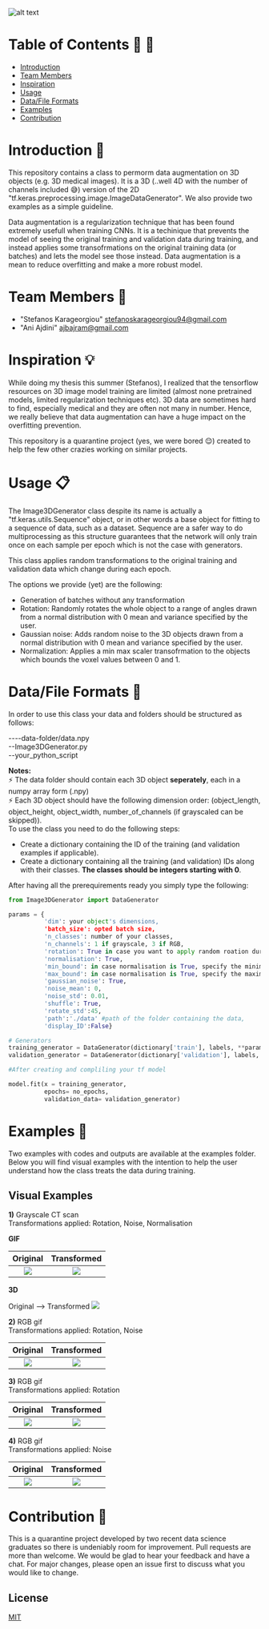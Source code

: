 ![alt text](https://github.com/AI-Unipi/Image3DGenerator/blob/master/logo4.png)

# Table of Contents :mag_right: :book:
* [Introduction](#introduction)
* [Team Members](#team-members)
* [Inspiration](#inspiration)
* [Usage](#usage)
* [Data/File Formats](#data-format)
* [Examples](#examples)
* [Contribution](#contribution)


# <a name="introduction"></a>Introduction :postal_horn:
This repository contains a class to permorm data augmentation on 3D objects (e.g. 3D medical images). It is a 3D (..well 4D with the number of channels included :sweat_smile:) version of the 2D "tf.keras.preprocessing.image.ImageDataGenerator". We also provide two examples as a simple guideline.

Data augmentation is a regularization technique that has been found extremely usefull when training CNNs. It is a techinique that prevents the model of seeing the original training and validation data during training, and instead applies some transofrmations on the original training data (or batches) and lets the model see those instead. Data augmentation is a mean to reduce overfitting and make a more robust model.



# <a name="team-members"></a>Team Members :busts_in_silhouette:
* "Stefanos Karageorgiou" <stefanoskarageorgiou94@gmail.com>
* "Ani Ajdini" <ajbajram@gmail.com>

# <a name="inspiration"></a>Inspiration :bulb:

While doing my thesis this summer (Stefanos), I realized that the tensorflow resources on 3D image model training are limited (almost none pretrained models, limited regularization techniques etc). 3D data are sometimes hard to find, especially medical and they are often not many in number. Hence, we really believe that data augmentation can have a huge impact on the overfitting prevention.

This repository is a quarantine project (yes, we were bored :relieved:) created to help the few other crazies working on similar projects. 

# <a name="usage"></a>Usage :clipboard:

The Image3DGenerator class despite its name is actually a "tf.keras.utils.Sequence" object, or in other words a base object for fitting to a sequence of data, such as a dataset. Sequence are a safer way to do multiprocessing as this structure guarantees that the network will only train once on each sample per epoch which is not the case with generators.

This class applies random transformations to the original training and validation data which change during each epoch. 

The options we provide (yet) are the following:
- Generation of batches without any transformation
- Rotation: Randomly rotates the whole object to a range of angles drawn from a normal distribution with 0 mean and variance specified by the user.
- Gaussian noise: Adds random noise to the 3D objects drawn from a normal distribution with 0 mean and variance specified by the user.
- Normalization: Applies a min max scaler transofrmation to the objects which bounds the voxel values between 0 and 1.

# <a name="data-format"></a>Data/File Formats :file_folder:

In order to use this class your data and folders should be structured as follows:

----data-folder/data.npy <br />
--Image3DGenerator.py <br />
--your_python_script

**Notes:** <br />
:zap: The data folder should contain each 3D object **seperately**, each in a numpy array form (.npy) <br />
:zap: Each 3D object should have the following dimension order: (object_length, object_height, object_width, number_of_channels (if grayscaled can be skipped)). <br >
To use the class you need to do the following steps:
- Create a dictionary containing the ID of the training (and validation examples if applicable).
- Create a dictionary containing all the training (and validation) IDs along with their classes. **The classes should be integers starting with 0**.

After having all the prerequirements ready you simply type the following:

```python
from Image3DGenerator import DataGenerator

params = { 
          'dim': your object's dimensions,
          'batch_size': opted batch size,
          'n_classes': number of your classes,
          'n_channels': 1 if grayscale, 3 if RGB,
          'rotation': True in case you want to apply random roation during training,
          'normalisation': True,
          'min_bound': in case normalisation is True, specify the minimum voxel value of your objects,
          'max_bound': in case normalisation is True, specify the maximum voxel value of your objects,
          'gaussian_noise': True,
          'noise_mean': 0,
          'noise_std': 0.01,
          'shuffle': True,
          'rotate_std':45,
          'path':'./data' #path of the folder containing the data,
          'display_ID':False}

# Generators
training_generator = DataGenerator(dictionary['train'], labels, **params)
validation_generator = DataGenerator(dictionary['validation'], labels, **params)

#After creating and compliling your tf model

model.fit(x = training_generator,
          epochs= no_epochs, 
          validation_data= validation_generator)
```

# <a name="examples"></a>Examples :eyes:

Two examples with codes and outputs are available at the examples folder. Below you will find visual examples with the intention to help the user understand how the class treats the data during training.

## Visual Examples

**1)** Grayscale CT scan <br >
Transformations applied: Rotation, Noise, Normalisation <br >

**GIF**


Original            |  Transformed
:-------------------------:|:-------------------------:
![](https://github.com/AI-Unipi/Image3DGenerator/blob/master/gifs_images/ct_o.gif)  |  ![](https://github.com/AI-Unipi/Image3DGenerator/blob/master/gifs_images/ct_t.gif)



**3D**

Original --> Transformed
 ![](https://github.com/AI-Unipi/Image3DGenerator/blob/master/gifs_images/ct.png)



**2)** RGB gif <br >
Transformations applied: Rotation, Noise

Original            |  Transformed
:-------------------------:|:-------------------------:
![](https://github.com/AI-Unipi/Image3DGenerator/blob/master/gifs_images/dog_o.gif)  |  ![](https://github.com/AI-Unipi/Image3DGenerator/blob/master/gifs_images/dog_t.gif)


**3)** RGB gif <br >
Transformations applied: Rotation

Original            |  Transformed
:-------------------------:|:-------------------------:
![](https://github.com/AI-Unipi/Image3DGenerator/blob/master/gifs_images/cat_o.gif)  |  ![](https://github.com/AI-Unipi/Image3DGenerator/blob/master/gifs_images/cat_t.gif)

**4)** RGB gif <br >
Transformations applied: Noise

Original | Transformed
:-------------------------:|:-------------------------:
![](https://github.com/AI-Unipi/Image3DGenerator/blob/master/gifs_images/dog1_o.gif)  |  ![](https://github.com/AI-Unipi/Image3DGenerator/blob/master/gifs_images/dog1_t.gif)

# <a name="contribution"></a>Contribution :metal:

This is a quarantine project developed by two recent data science graduates so there is undeniably room for improvement. Pull requests are more than welcome. We would be glad to hear your feedback and have a chat. For major changes, please open an issue first to discuss what you would like to change. 


## License
[MIT](https://choosealicense.com/licenses/mit/)
